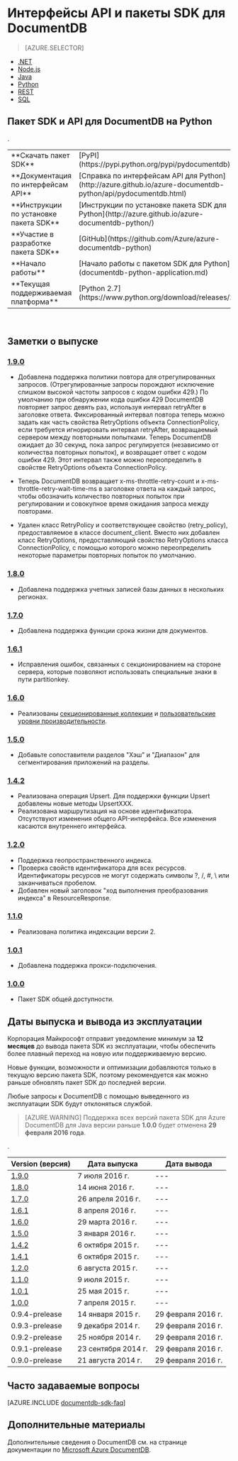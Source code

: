 <properties 
	pageTitle="Пакет SDK и интерфейсы API для DocumentDB на Python | Microsoft Azure" 
	description="Сведения о пакете SDK и интерфейсах API для Python, включая даты выхода и снятия с учета, изменения, внесенные в каждую версию пакета SDK для DocumentDB на Python." 
	services="documentdb" 
	documentationCenter="python" 
	authors="rnagpal" 
	manager="jhubbard" 
	editor="cgronlun"/>

<tags 
	ms.service="documentdb" 
	ms.workload="data-services" 
	ms.tgt_pltfrm="na" 
	ms.devlang="python" 
	ms.topic="article" 
	ms.date="08/09/2016" 
	ms.author="rnagpal"/>

# Интерфейсы API и пакеты SDK для DocumentDB

> [AZURE.SELECTOR]
- [.NET](documentdb-sdk-dotnet.md)
- [Node.js](documentdb-sdk-node.md)
- [Java](documentdb-sdk-java.md)
- [Python](documentdb-sdk-python.md)
- [REST](https://go.microsoft.com/fwlink/?LinkId=402413)
- [SQL](https://msdn.microsoft.com/library/azure/dn782250.aspx)

## Пакет SDK и API для DocumentDB на Python

.<table>
<tr><td>**Скачать пакет SDK**</td><td>[PyPI](https://pypi.python.org/pypi/pydocumentdb)</td></tr>
<tr><td>**Документация по интерфейсам API**</td><td>[Справка по интерфейсам API для Python](http://azure.github.io/azure-documentdb-python/api/pydocumentdb.html)</td></tr>
<tr><td>**Инструкции по установке пакета SDK**</td><td>[Инструкции по установке пакета SDK для Python](http://azure.github.io/azure-documentdb-python/)</td></tr>
<tr><td>**Участие в разработке пакета SDK**</td><td>[GitHub](https://github.com/Azure/azure-documentdb-python)</td></tr>
<tr><td>**Начало работы**</td><td>[Начало работы с пакетом SDK для Python](documentdb-python-application.md)</td></tr>
<tr><td>**Текущая поддерживаемая платформа**</td><td>[Python&#160;2.7](https://www.python.org/download/releases/2.7/)</td></tr>
</table></br>

## Заметки о выпуске

### <a name="1.9.0"/>[1\.9.0](https://pypi.python.org/pypi/pydocumentdb/1.9.0)
- Добавлена поддержка политики повтора для отрегулированных запросов. (Отрегулированные запросы порождают исключение слишком высокой частоты запросов с кодом ошибки 429.) По умолчанию при обнаружении кода ошибки 429 DocumentDB повторяет запрос девять раз, используя интервал retryAfter в заголовке ответа. Фиксированный интервал повтора теперь можно задать как часть свойства RetryOptions объекта ConnectionPolicy, если требуется игнорировать интервал retryAfter, возвращаемый сервером между повторными попытками. Теперь DocumentDB ожидает до 30 секунд, пока запрос регулируется (независимо от количества повторных попыток), и возвращает ответ с кодом ошибки 429. Этот интервал также можно переопределить в свойстве RetryOptions объекта ConnectionPolicy.

- Теперь DocumentDB возвращает x-ms-throttle-retry-count и x-ms-throttle-retry-wait-time-ms в заголовке ответа на каждый запрос, чтобы обозначить количество повторных попыток при регулировании и совокупное время ожидания запроса между повторами.

- Удален класс RetryPolicy и соответствующее свойство (retry\_policy), предоставляемое в классе document\_client. Вместо них добавлен класс RetryOptions, предоставляющий свойство RetryOptions класса ConnectionPolicy, с помощью которого можно переопределить некоторые параметры повторных попыток по умолчанию.

### <a name="1.8.0"/>[1\.8.0](https://pypi.python.org/pypi/pydocumentdb/1.8.0)
  - Добавлена поддержка учетных записей базы данных в нескольких регионах.

### <a name="1.7.0"/>[1\.7.0](https://pypi.python.org/pypi/pydocumentdb/1.7.0)
- Добавлена поддержка функции срока жизни для документов.

### <a name="1.6.1"/>[1\.6.1](https://pypi.python.org/pypi/pydocumentdb/1.6.1)
- Исправления ошибок, связанных с секционированием на стороне сервера, которые позволяют использовать специальные знаки в пути partitionkey.

### <a name="1.6.0"/>[1\.6.0](https://pypi.python.org/pypi/pydocumentdb/1.6.0)
- Реализованы [секционированные коллекции](documentdb-partition-data.md) и [пользовательские уровни производительности](documentdb-performance-levels.md).

### <a name="1.5.0"/>[1\.5.0](https://pypi.python.org/pypi/pydocumentdb/1.5.0)
- Добавьте сопоставители разделов "Хэш" и "Диапазон" для сегментирования приложений на разделы.

### <a name="1.4.2"/>[1\.4.2](https://pypi.python.org/pypi/pydocumentdb/1.4.2)
- Реализована операция Upsert. Для поддержки функции Upsert добавлены новые методы UpsertXXX.
- Реализована маршрутизация на основе идентификатора. Отсутствуют изменения общего API-интерфейса. Все изменения касаются внутреннего интерфейса.

### <a name="1.2.0"/>[1\.2.0](https://pypi.python.org/pypi/pydocumentdb/1.2.0)
- Поддержка геопространственного индекса.
- Проверка свойств идентификатора для всех ресурсов. Идентификаторы ресурсов не могут содержать символы ?, /, #, \\ или заканчиваться пробелом.
- Добавлен новый заголовок "ход выполнения преобразования индекса" в ResourceResponse.

### <a name="1.1.0"/>[1\.1.0](https://pypi.python.org/pypi/pydocumentdb/1.1.0)
- Реализована политика индексации версии 2.

### <a name="1.0.1"/>[1\.0.1](https://pypi.python.org/pypi/pydocumentdb/1.0.1)
- Добавлена поддержка прокси-подключения.

### <a name="1.0.0"/>[1\.0.0](https://pypi.python.org/pypi/pydocumentdb/1.0.0)
- Пакет SDK общей доступности.

## Даты выпуска и вывода из эксплуатации
Корпорация Майкрософт отправит уведомление минимум за **12 месяцев** до вывода пакета SDK из эксплуатации, чтобы обеспечить более плавный переход на новую или поддерживаемую версию.

Новые функции, возможности и оптимизации добавляются только в текущую версию пакета SDK, поэтому рекомендуется как можно раньше обновлять пакет SDK до последней версии.

Любые запросы к DocumentDB с помощью выведенного из эксплуатации SDK будут отклоняться службой.

> [AZURE.WARNING]
Поддержка всех версий пакета SDK для Azure DocumentDB для Java версии раньше **1.0.0** будет отменена **29 февраля 2016 года**.

.<br/>

| Version (версия) | Дата выпуска | Дата вывода 
| ---	  | ---	         | ---
| [1\.9.0](#1.9.0) | 7 июля 2016 г. |---
| [1\.8.0](#1.8.0) | 14 июня 2016 г. |---
| [1\.7.0](#1.7.0) | 26 апреля 2016 г. |---
| [1\.6.1](#1.6.1) | 8 апреля 2016 г. |---
| [1\.6.0](#1.6.0) | 29 марта 2016 г. |---
| [1\.5.0](#1.5.0) | 3 января 2016 г. |---
| [1\.4.2](#1.4.2) | 6 октября 2015 г. |---
| [1\.4.1](#1.4.1) | 6 октября 2015 г. |---
| [1\.2.0](#1.2.0) | 6 августа 2015 г. |---
| [1\.1.0](#1.1.0) | 9 июля 2015 г. |---
| [1\.0.1](#1.0.1) | 25 мая 2015 г. |---
| [1\.0.0](#1.0.0) | 7 апреля 2015 г. |---
| 0.9.4-prelease | 14 января 2015 г. | 29 февраля 2016 г. 
| 0.9.3-prelease | 9 декабря 2014 г. | 29 февраля 2016 г. 
| 0.9.2-prelease | 25 ноября 2014 г. | 29 февраля 2016 г. 
| 0.9.1-prelease | 23 сентября 2014 г. | 29 февраля 2016 г. 
| 0.9.0-prelease | 21 августа 2014 г. | 29 февраля 2016 г.

## Часто задаваемые вопросы
[AZURE.INCLUDE [documentdb-sdk-faq](../../includes/documentdb-sdk-faq.md)]

## Дополнительные материалы

Дополнительные сведения о DocumentDB см. на странице документации по [Microsoft Azure DocumentDB](https://azure.microsoft.com/services/documentdb/).

<!---HONumber=AcomDC_0810_2016-->